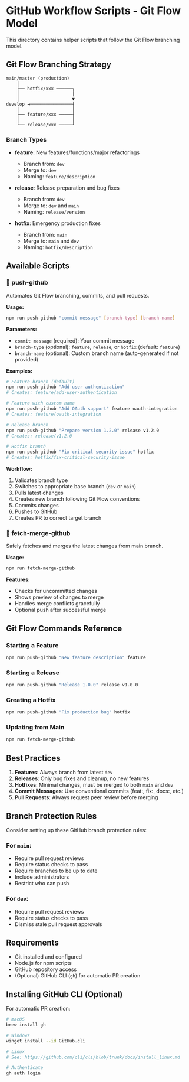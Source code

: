 # GitHub Workflow Scripts - Git Flow Model

This directory contains helper scripts that follow the Git Flow branching model.

## Git Flow Branching Strategy

```
main/master (production)
    │
    ├── hotfix/xxx ──────┐
    │                    │
    │                    ▼
develop ◄────────────────┤
    │                    │
    ├── feature/xxx ─────┤
    │                    │
    └── release/xxx ─────┘
```

### Branch Types

- **feature**: New features/functions/major refactorings
  - Branch from: `dev`
  - Merge to: `dev`
  - Naming: `feature/description`

- **release**: Release preparation and bug fixes
  - Branch from: `dev`
  - Merge to: `dev` and `main`
  - Naming: `release/version`

- **hotfix**: Emergency production fixes
  - Branch from: `main`
  - Merge to: `main` and `dev`
  - Naming: `hotfix/description`

## Available Scripts

### 🚀 push-github

Automates Git Flow branching, commits, and pull requests.

**Usage:**
```bash
npm run push-github "commit message" [branch-type] [branch-name]
```

**Parameters:**
- `commit message` (required): Your commit message
- `branch-type` (optional): `feature`, `release`, or `hotfix` (default: `feature`)
- `branch-name` (optional): Custom branch name (auto-generated if not provided)

**Examples:**
```bash
# Feature branch (default)
npm run push-github "Add user authentication"
# Creates: feature/add-user-authentication

# Feature with custom name
npm run push-github "Add OAuth support" feature oauth-integration
# Creates: feature/oauth-integration

# Release branch
npm run push-github "Prepare version 1.2.0" release v1.2.0
# Creates: release/v1.2.0

# Hotfix branch
npm run push-github "Fix critical security issue" hotfix
# Creates: hotfix/fix-critical-security-issue
```

**Workflow:**
1. Validates branch type
2. Switches to appropriate base branch (`dev` or `main`)
3. Pulls latest changes
4. Creates new branch following Git Flow conventions
5. Commits changes
6. Pushes to GitHub
7. Creates PR to correct target branch

### 🔄 fetch-merge-github

Safely fetches and merges the latest changes from main branch.

**Usage:**
```bash
npm run fetch-merge-github
```

**Features:**
- Checks for uncommitted changes
- Shows preview of changes to merge
- Handles merge conflicts gracefully
- Optional push after successful merge

## Git Flow Commands Reference

### Starting a Feature
```bash
npm run push-github "New feature description" feature
```

### Starting a Release
```bash
npm run push-github "Release 1.0.0" release v1.0.0
```

### Creating a Hotfix
```bash
npm run push-github "Fix production bug" hotfix
```

### Updating from Main
```bash
npm run fetch-merge-github
```

## Best Practices

1. **Features**: Always branch from latest `dev`
2. **Releases**: Only bug fixes and cleanup, no new features
3. **Hotfixes**: Minimal changes, must be merged to both `main` and `dev`
4. **Commit Messages**: Use conventional commits (feat:, fix:, docs:, etc.)
5. **Pull Requests**: Always request peer review before merging

## Branch Protection Rules

Consider setting up these GitHub branch protection rules:

### For `main`:
- Require pull request reviews
- Require status checks to pass
- Require branches to be up to date
- Include administrators
- Restrict who can push

### For `dev`:
- Require pull request reviews
- Require status checks to pass
- Dismiss stale pull request approvals

## Requirements

- Git installed and configured
- Node.js for npm scripts
- GitHub repository access
- (Optional) GitHub CLI (`gh`) for automatic PR creation

## Installing GitHub CLI (Optional)

For automatic PR creation:

```bash
# macOS
brew install gh

# Windows
winget install --id GitHub.cli

# Linux
# See: https://github.com/cli/cli/blob/trunk/docs/install_linux.md

# Authenticate
gh auth login
```